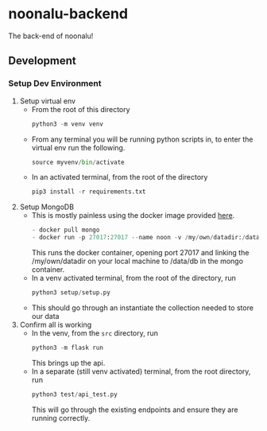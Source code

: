 
# noonalu-backend
The back-end of noonalu!

## Development

### Setup Dev Environment
1. Setup virtual env
    - From the root of this directory
        ```py
        python3 -m venv venv
        ```
    - From any terminal you will be running python scripts in, to enter the virtual env run the following. 
        ```py
        source myvenv/bin/activate
        ```
    - In an activated terminal, from the root of the directory
        ```py
        pip3 install -r requirements.txt
        ```
2. Setup MongoDB
    - This is mostly painless using the docker image provided [here](https://hub.docker.com/_/mongo/). 
        ```py
        - docker pull mongo 
        - docker run -p 27017:27017 --name noon -v /my/own/datadir:/data/db -d mongo 
        ```
        This runs the docker container, opening port 27017 and linking the /my/own/datadir on your local machine to /data/db in the mongo container.
    - In a venv activated terminal, from the root of the directory, run
        ```py
        python3 setup/setup.py
        ```    
    - This should go through an instantiate the collection needed to store our data
3. Confirm all is working
    - In the venv, from the `src` directory, run
        ```py
        python3 -m flask run
        ```
        This brings up the api. 
    - In a separate (still venv activated) terminal, from the root directory, run
        ```py
        python3 test/api_test.py
        ```
        This will go through the existing endpoints and ensure they are running correctly.
